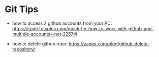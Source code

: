 # Git Tips
- how to access 2 github accounts from your PC:
https://code.tutsplus.com/quick-tip-how-to-work-with-github-and-multiple-accounts--net-22574t

- how to delete github repo:
https://zapier.com/blog/github-delete-repository/
